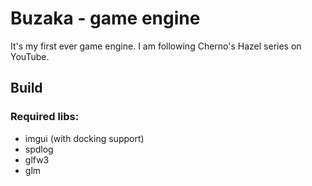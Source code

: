 # Buzaka - game engine

It's my first ever game engine. I am following Cherno's Hazel series on YouTube.

## Build
### Required libs:
  - imgui (with docking support)
  - spdlog
  - glfw3
  - glm
  
